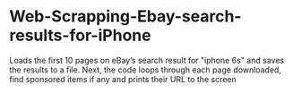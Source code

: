 # Web-Scrapping-Ebay-search-results-for-iPhone
Loads the first 10 pages on eBay’s search result for "iphone 6s" and saves the results to a file. 
Next, the code loops through each page downloaded, find sponsored items if any and prints their URL to the screen
